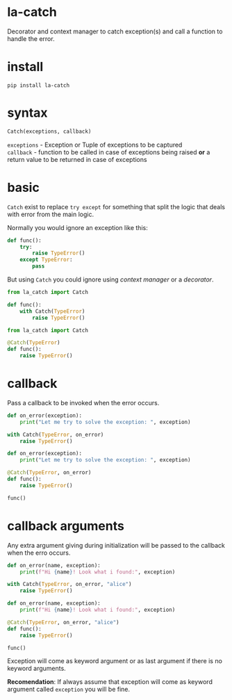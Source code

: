 # la-catch
Decorator and context manager to catch exception(s) and call a function to handle the error.  

# install
`pip install la-catch`  

# syntax
```python
Catch(exceptions, callback)
```
`exceptions` - Exception or Tuple of exceptions to be captured  
`callback` - function to be called in case of exceptions being raised **or** a return value to be returned in case of exceptions  

# basic
`Catch` exist to replace `try except` for something that split the logic that deals with error from the main logic.   

Normally you would ignore an exception like this:

```python
def func():
    try:
        raise TypeError()
    except TypeError:
        pass
```

But using `Catch` you could ignore using *context manager* or a *decorator*.  

```python
from la_catch import Catch

def func():
    with Catch(TypeError)
        raise TypeError()
```

```python
from la_catch import Catch

@Catch(TypeError)
def func():
    raise TypeError()
```

# callback
Pass a callback to be invoked when the error occurs.  

```python
def on_error(exception):
    print("Let me try to solve the exception: ", exception)

with Catch(TypeError, on_error)
    raise TypeError()
```

```python
def on_error(exception):
    print("Let me try to solve the exception: ", exception)

@Catch(TypeError, on_error)
def func():
    raise TypeError()

func()
```

# callback arguments
Any extra argument giving during initialization will be passed to the callback when the erro occurs.  

```python
def on_error(name, exception):
    print(f"Hi {name}! Look what i found:", exception)

with Catch(TypeError, on_error, "alice")
    raise TypeError()
```

```python
def on_error(name, exception):
    print(f"Hi {name}! Look what i found:", exception)

@Catch(TypeError, on_error, "alice")
def func():
    raise TypeError()

func()
```

Exception will come as keyword argument or as last argument if there is no keyword arguments.  

**Recomendation**: If always assume that exception will come as keyword argument called `exception` you will be fine.  